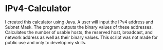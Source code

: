 # IPv4-Calculator
I created this calculator using Java. A user will input the IPv4 address and Subnet Mask. The program outputs the binary values of these addresses. Calculates the number of usable hosts, the reserved host, broadcast, and network address as well as their binary values. This script was not made for public use and only to develop my skills.
